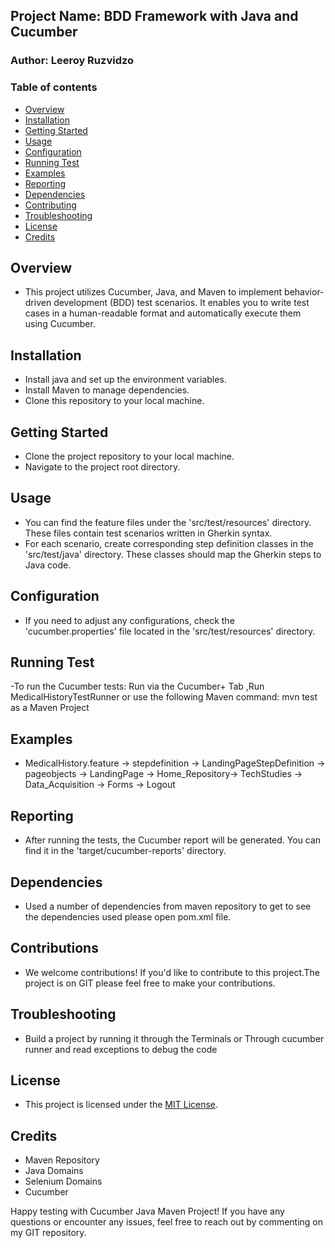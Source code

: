 ## Project Name: BDD Framework with Java and Cucumber 
### Author: Leeroy Ruzvidzo
### Table of contents
- [Overview](#overview)
- [Installation](#installation)
- [Getting Started](#gettingstarted)
- [Usage](#usage)
- [Configuration](#configuration)
- [Running Test](#runningtest)
- [Examples](#examples)
- [Reporting](#reporting)
- [Dependencies](#dependencies)
- [Contributing](#contributing)
- [Troubleshooting](#troubleshooting)
- [License](#license)
- [Credits](#credits)

## Overview
- This project utilizes Cucumber, Java, and Maven to implement behavior-driven development (BDD) test scenarios. It enables you to write test cases in a human-readable format and automatically execute them using Cucumber.
## Installation
- Install java and set up the environment variables.
- Install Maven to manage dependencies.
- Clone this repository to your local machine.
## Getting Started
- Clone the project repository to your local machine.
- Navigate to the project root directory.
## Usage 
- You can find the feature files under the 'src/test/resources' directory. These files contain test scenarios written in Gherkin syntax.
- For each scenario, create corresponding step definition classes in the 'src/test/java' directory. These classes should map the Gherkin steps to Java code.
## Configuration
- If you need to adjust any configurations, check the 'cucumber.properties' file located in the 'src/test/resources' directory.
## Running Test
-To run the Cucumber tests: Run via the Cucumber+ Tab ,Run MedicalHistoryTestRunner or  use the following Maven command:
mvn test as a Maven Project
## Examples 
- MedicalHistory.feature -> stepdefinition -> LandingPageStepDefinition -> pageobjects -> LandingPage -> Home_Repository-> TechStudies -> Data_Acquisition -> Forms -> Logout
## Reporting
- After running the tests, the Cucumber report will be generated. You can find it in the 'target/cucumber-reports' directory.
## Dependencies
- Used a number of dependencies from maven repository to get to see the dependencies used please open pom.xml file.
## Contributions
- We welcome contributions! If you'd like to contribute to this project.The project is on GIT please feel free to make your contributions.
## Troubleshooting
- Build a project by running it through the Terminals or Through cucumber runner and read exceptions to debug the code
## License
- This project is licensed under the [MIT License](License).
## Credits
- Maven Repository
- Java Domains
- Selenium Domains
- Cucumber

Happy testing with Cucumber Java Maven Project! If you have any questions or encounter any issues, feel free to reach out by commenting on my GIT repository.
